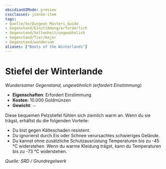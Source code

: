 ```yaml
---
obsidianUIMode: preview
cssclasses: json5e-item
tags:
- Quelle/5e/Dungeon_Masters_Guide
- Gegenstand/Einstimmung/erforderlich
- Gegenstand/Seltenheit/ungewöhnlich
- Gegenstand/Tier/major
- Gegenstand/wundersam
aliases: ["Boots of the Winterlands"]
---
```

# Stiefel der Winterlande
*Wundersamer Gegenstand, ungewöhnlich (erfordert Einstimmung)*  

- **Eigenschaften**: Erfordert Einstimmung
- **Kosten**: 10.000 Goldmünzen
- **Gewicht**: ⏤

Diese bequemen Pelzstiefel fühlen sich ziemlich warm an. Wenn du sie trägst, erhältst du die folgenden Vorteile:

- Du bist gegen Kälteschaden resistent.
- Du ignorierst durch Eis oder Schnee verursachtes schwieriges Gelände.
- Du kannst ohne zusätzliche Schutzausrüstung Temperaturen bis zu -45 °C widerstehen. Wenn du warme Kleidung trägst, kann du Temperaturen bis zu -73 °C widerstehen.

*Quelle: SRD / Grundregelwerk*